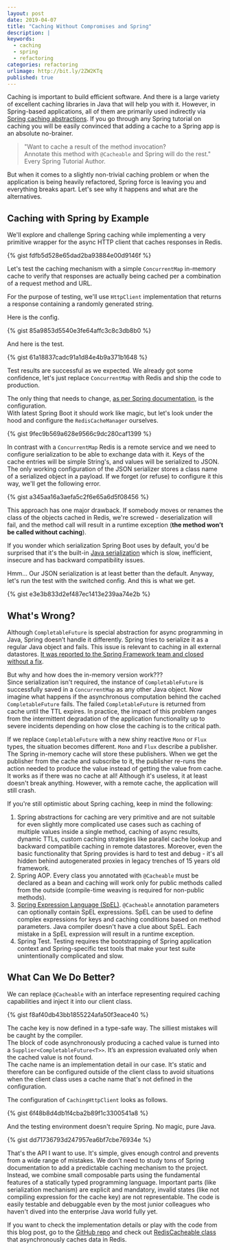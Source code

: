 ```yaml
---
layout: post
date: 2019-04-07
title: "Caching Without Compromises and Spring"
description: |
keywords:
  - caching
  - spring
  - refactoring
categories: refactoring
urlimage: http://bit.ly/2ZW2KTq
published: true
---
```


Caching is important to build efficient software. And there is a large variety of excellent caching libraries in Java that will help you with it. However, in Spring-based applications, all of them are primarily used indirectly via [Spring caching abstractions](https://docs.spring.io/spring-boot/docs/current/reference/html/boot-features-caching.html). If you go through any Spring tutorial on caching you will be easily convinced that adding a cache to a Spring app is an absolute no-brainer.    

>"Want to cache a result of the method invocation?  
>Annotate this method with `@Cacheable` and Spring will do the rest."  
>Every Spring Tutorial Author.  

But when it comes to a slightly non-trivial caching problem or when the application is being heavily refactored, Spring force is leaving you and everything breaks apart. Let's see why it happens and what are the alternatives.  

<!--more-->

## Caching with Spring by Example

We'll explore and challenge Spring caching while implementing a very primitive wrapper for the async HTTP client that caches responses in Redis.  

{% gist fdfb5d528e65dad2ba93884e00d9146f %}

Let's test the caching mechanism with a simple `ConcurrentMap` in-memory cache to verify that responses are actually being cached per a combination of a request method and URL.  

For the purpose of testing, we'll use `HttpClient` implementation that returns a response containing a randomly generated string.  

Here is the config.  

{% gist 85a9853d5540e3fe64affc3c8c3db8b0 %}

And here is the test. 

{% gist 61a18837cadc91a1d84e4b9a371b1648 %}

Test results are successful as we expected. We already got some confidence, let's just replace `ConcurrentMap` with Redis and ship the code to production.  

The only thing that needs to change, [as per Spring documentation](https://docs.spring.io/spring-boot/docs/current/reference/html/boot-features-caching.html), is the configuration.  
With latest Spring Boot it should work like magic, but let's look under the hood and configure the `RedisCacheManager` ourselves.  

{% gist 9fec9b569a628e9566c9dc280caf1399 %}

In contrast with a `ConcurrentMap` Redis is a remote service and we need to configure serialization to be able to exchange data with it. Keys of the cache entries will be simple String's, and values will be serialized to JSON.  
The only working configuration of the JSON serializer stores a class name of a serialized object in a payload. If we forget (or refuse) to configure it this way, we'll get the following error.  

{% gist a345aa16a3aefa5c2f6e65a6d5f08456 %}

This approach has one major drawback. If somebody moves or renames the class of the objects cached in Redis, we're screwed - deserialization will fail, and the method call will result in a runtime exception (**the method won’t be called without caching**).  

If you wonder which serialization Spring Boot uses by default, you'd be surprised that it's the built-in [Java serialization](https://docs.spring.io/spring-data/redis/docs/current/api/org/springframework/data/redis/serializer/JdkSerializationRedisSerializer.html) which is slow, inefficient, insecure and has backward compatibility issues.  

Hmm... Our JSON serialization is at least better than the default. Anyway, let's run the test with the switched config. And this is what we get.  

{% gist e3e3b833d2ef487ec1413e239aa74e2b %}

## What's Wrong?

Although `CompletableFuture` is special abstraction for async programming in Java, Spring doesn’t handle it differently. Spring tries to serialize it as a regular Java object and fails. This issue is relevant to caching in all external datastores. [It was reported to the Spring Framework team and closed without a fix](https://github.com/spring-projects/spring-framework/issues/17559).  

But why and how does the in-memory version work???  
Since serialization isn't required, the instance of `CompletableFuture` is successfully saved in a `ConcurrentMap` as any other Java object. Now imagine what happens if the asynchronous computation behind the cached `CompletableFuture` fails. The failed `CompletableFuture` is returned from cache until the TTL expires. In practice, the impact of this problem ranges from the intermittent degradation of the application functionality up to severe incidents depending on how close the caching is to the critical path.  

If we replace `CompletableFuture` with a new shiny reactive `Mono` or `Flux` types, the situation becomes different. `Mono` and `Flux` describe a publisher. The Spring in-memory cache will store these publishers. When we get the publisher from the cache and subscribe to it, the publisher re-runs the action needed to produce the value instead of getting the value from cache. It works as if there was no cache at all! Although it's useless, it at least doesn't break anything. However, with a remote cache, the application will still crash.  

If you're still optimistic about Spring caching, keep in mind the following:  
1. Spring abstractions for caching are very primitive and are not suitable for even slightly more complicated use cases such as caching of multiple values inside a single method, caching of async results, dynamic TTLs, custom caching strategies like parallel cache lookup and backward compatibile caching in remote datastores. Moreover, even the basic functionality that Spring provides is hard to test and debug - it's all hidden behind autogenerated proxies in legacy trenches of 15 years old framework.    
2. Spring AOP. Every class you annotated with `@Cacheable` must be declared as a bean and caching will work only for public methods called from the outside (compile-time weaving is required for non-public methods).  
3. [Spring Expression Language (SpEL)](https://www.baeldung.com/spring-expression-language). `@Cacheable` annotation parameters can optionally contain SpEL expressions. SpEL can be used to define complex expressions for keys and caching conditions based on method parameters. Java compiler doesn't have a clue about SpEL. Each mistake in a SpEL expression will result in a runtime exception.  
4. Spring Test. Testing requires the bootstrapping of Spring application context and Spring-specific test tools that make your test suite unintentionally complicated and slow.  

## What Can We Do Better?

We can replace `@Cacheable` with an interface representing required caching capabilities and inject it into our client class.  

{% gist f8af40db43bb1855224afa50f3eace40 %}

The cache key is now defined in a type-safe way. The silliest mistakes will be caught by the compiler.  
The block of code asynchronously producing a cached value is turned into a `Supplier<CompletableFuture<T>>`. It’s an expression evaluated only when the cached value is not found.  
The cache name is an implementation detail in our case. It's static and therefore can be configured outside of the client class to avoid situations when the client class uses a cache name that's not defined in the configuration.  

The configuration of `CachingHttpClient` looks as follows.  

{% gist 6f48b8d4db1f4cba2b89f1c3300541a8 %}

And the testing environment doesn't require Spring. No magic, pure Java.  

{% gist dd71736793d247957ea6bf7cbe76934e %}

That's the API I want to use. It's simple, gives enough control and prevents from a wide range of mistakes. We don't need to study tons of Spring documentation to add a predictable caching mechanism to the project. Instead, we combine small composable parts using the fundamental features of a statically typed programming language. Important parts (like serialization mechanism) are explicit and mandatory, invalid states (like not compiling expression for the cache key) are not representable. The code is easily testable and debuggable even by the most junior colleagues who haven't dived into the enterprise Java world fully yet.  

If you want to check the implementation details or play with the code from this blog post, go to the [GitHub repo](http://bit.ly/2UEl8Aj) and check out [RedisCacheable class](http://bit.ly/2YVeJ2Z) that asynchronously caches data in Redis.  
